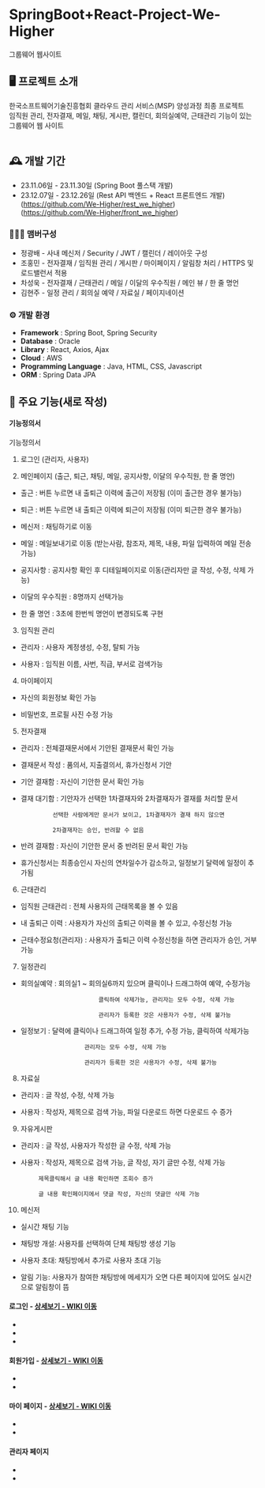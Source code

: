 # SpringBoot+React-Project-We-Higher
그룹웨어 웹사이트


## 🖥️ 프로젝트 소개
한국소프트웨어기술진흥협회 클라우드 관리 서비스(MSP) 양성과정 최종 프로젝트<br>
임직원 관리, 전자결재, 메일, 채팅, 게시판, 캘린더, 회의실예약, 근태관리 기능이 있는 그룹웨어 웹 사이트<br>
<br>

## 🕰️ 개발 기간
* 23.11.06일 - 23.11.30일 (Spring Boot 풀스택 개발)
* 23.12.07일 - 23.12.26일 (Rest API 백엔드 + React 프론트엔드 개발)<br> (https://github.com/We-Higher/rest_we_higher)<br> (https://github.com/We-Higher/front_we_higher)

### 🧑‍🤝‍🧑 맴버구성
 - 정광배 - 사내 메신저 / Security / JWT / 캘린더 / 레이아웃 구성
 - 조홍민 - 전자결재 / 임직원 관리 / 게시판 / 마이페이지 / 알림창 처리 / HTTPS 및 로드밸런서 적용
 - 차성욱 - 전자결재 / 근태관리 / 메일 / 이달의 우수직원 / 메인 뷰 / 한 줄 명언
 - 김현주 - 일정 관리 / 회의실 예약 / 자료실 / 페이지네이션

### ⚙️ 개발 환경
- **Framework** : Spring Boot, Spring Security
- **Database** : Oracle
- **Library** : React, Axios, Ajax
- **Cloud** : AWS
- **Programming Language** : Java, HTML, CSS, Javascript
- **ORM** : Spring Data JPA

## 📌 주요 기능(새로 작성)

#### 기능정의서<br>

기능정의서

1. 로그인 (관리자, 사용자)


2. 메인페이지 (출근, 퇴근, 채팅, 메일, 공지사항, 이달의 우수직원, 한 줄 명언)

- 출근 : 버튼 누르면 내 출퇴근 이력에 출근이 저장됨 (이미 출근한 경우 불가능)

- 퇴근 : 버튼 누르면 내 출퇴근 이력에 퇴근이 저장됨 (이미 퇴근한 경우 불가능)

- 메신저 : 채팅하기로 이동 

- 메일 : 메일보내기로 이동 (받는사람, 참조자, 제목, 내용, 파일 입력하여 메일 전송 가능)

- 공지사항 : 공지사항 확인 후 디테일페이지로 이동(관리자만 글 작성, 수정, 삭제 가능)

- 이달의 우수직원 : 8명까지 선택가능

- 한 줄 명언 : 3초에 한번씩 명언이 변경되도록 구현


3. 임직원 관리

- 관리자 : 사용자 계정생성, 수정, 탈퇴 가능

- 사용자 : 임직원 이름, 사번, 직급, 부서로 검색가능


4. 마이페이지

- 자신의 회원정보 확인 가능

- 비밀번호, 프로필 사진 수정 가능


5. 전자결재

- 관리자 : 전체결재문서에서 기안된 결재문서 확인 가능

- 결재문서 작성 : 품의서, 지출결의서, 휴가신청서 기안

- 기안 결재함 : 자신이 기안한 문서 확인 가능

- 결재 대기함 : 기안자가 선택한 1차결재자와 2차결재자가 결재를 처리할 문서

               선택한 사람에게만 문서가 보이고, 1차결재자가 결재 하지 않으면

               2차결재자는 승인, 반려할 수 없음

- 반려 결재함 : 자신이 기안한 문서 중 반려된 문서 확인 가능

- 휴가신청서는 최종승인시 자신의 연차일수가 감소하고, 일정보기 달력에 일정이 추가됨


6. 근태관리

- 임직원 근태관리 : 전체 사용자의 근태목록을 볼 수 있음

- 내 출퇴근 이력 : 사용자가 자신의 출퇴근 이력을 볼 수 있고, 수정신청 가능

- 근태수정요청(관리자) : 사용자가 출퇴근 이력 수정신청을 하면 관리자가 승인, 거부 가능


7. 일정관리

- 회의실예약 : 회의실1 ~ 회의실6까지 있으며 클릭이나 드래그하여 예약, 수정가능

							클릭하여 삭제가능, 관리자는 모두 수정, 삭제 가능

							관리자가 등록한 것은 사용자가 수정, 삭제 불가능

- 일정보기 : 달력에 클릭이나 드래그하여 일정 추가, 수정 가능, 클릭하여 삭제가능

						관리자는 모두 수정, 삭제 가능
							
						관리자가 등록한 것은 사용자가 수정, 삭제 불가능


8. 자료실

- 관리자 : 글 작성, 수정, 삭제 가능

- 사용자 : 작성자, 제목으로 검색 가능, 파일 다운로드 하면 다운로드 수 증가


9. 자유게시판

- 관리자 : 글 작성, 사용자가 작성한 글 수정, 삭제 가능

- 사용자 : 작성자, 제목으로 검색 가능, 글 작성, 자기 글만 수정, 삭제 가능

           제목클릭해서 글 내용 확인하면 조회수 증가

           글 내용 확인페이지에서 댓글 작성, 자신의 댓글만 삭제 가능


10. 메신저

- 실시간 채팅 기능

- 채팅방 개설: 사용자를 선택하여 단체 채팅방 생성 기능

- 사용자 초대: 채팅방에서 추가로 사용자 초대 기능

- 알림 기능: 사용자가 참여한 채팅방에 메세지가 오면 다른 페이지에 있어도 실시간으로 
						 알림창이 뜸



#### 로그인 - <a href="" >상세보기 - WIKI 이동</a>
- 
- 
- 
#### 회원가입 - <a href="" >상세보기 - WIKI 이동</a>
- 
- 
#### 마이 페이지 - <a href="" >상세보기 - WIKI 이동</a>
- 
- 
#### 관리자 페이지 
- 
- 
